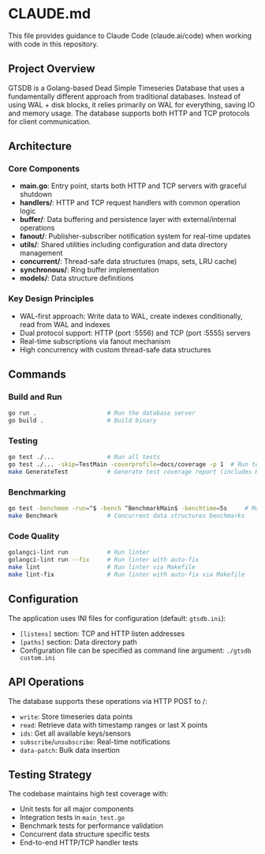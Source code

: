 # CLAUDE.md

This file provides guidance to Claude Code (claude.ai/code) when working with code in this repository.

## Project Overview

GTSDB is a Golang-based Dead Simple Timeseries Database that uses a fundamentally different approach from traditional databases. Instead of using WAL + disk blocks, it relies primarily on WAL for everything, saving IO and memory usage. The database supports both HTTP and TCP protocols for client communication.

## Architecture

### Core Components
- **main.go**: Entry point, starts both HTTP and TCP servers with graceful shutdown
- **handlers/**: HTTP and TCP request handlers with common operation logic
- **buffer/**: Data buffering and persistence layer with external/internal operations
- **fanout/**: Publisher-subscriber notification system for real-time updates
- **utils/**: Shared utilities including configuration and data directory management
- **concurrent/**: Thread-safe data structures (maps, sets, LRU cache)
- **synchronous/**: Ring buffer implementation
- **models/**: Data structure definitions

### Key Design Principles
- WAL-first approach: Write data to WAL, create indexes conditionally, read from WAL and indexes
- Dual protocol support: HTTP (port :5556) and TCP (port :5555) servers
- Real-time subscriptions via fanout mechanism
- High concurrency with custom thread-safe data structures

## Commands

### Build and Run
```bash
go run .                    # Run the database server
go build .                  # Build binary
```

### Testing
```bash
go test ./...               # Run all tests
go test ./... -skip=TestMain -coverprofile=docs/coverage -p 1  # Run tests with coverage
make GenerateTest           # Generate test coverage report (includes HTML output)
```

### Benchmarking
```bash
go test -benchmem -run=^$ -bench ^BenchmarkMain$ -benchtime=5s     # Main benchmark (50% read/write ops)
make Benchmark              # Concurrent data structures benchmarks
```

### Code Quality
```bash
golangci-lint run           # Run linter
golangci-lint run --fix     # Run linter with auto-fix
make lint                   # Run linter via Makefile
make lint-fix               # Run linter with auto-fix via Makefile
```

## Configuration

The application uses INI files for configuration (default: `gtsdb.ini`):
- `[listens]` section: TCP and HTTP listen addresses
- `[paths]` section: Data directory path
- Configuration file can be specified as command line argument: `./gtsdb custom.ini`

## API Operations

The database supports these operations via HTTP POST to /:
- `write`: Store timeseries data points
- `read`: Retrieve data with timestamp ranges or last X points
- `ids`: Get all available keys/sensors
- `subscribe`/`unsubscribe`: Real-time notifications
- `data-patch`: Bulk data insertion

## Testing Strategy

The codebase maintains high test coverage with:
- Unit tests for all major components
- Integration tests in `main_test.go`
- Benchmark tests for performance validation
- Concurrent data structure specific tests
- End-to-end HTTP/TCP handler tests